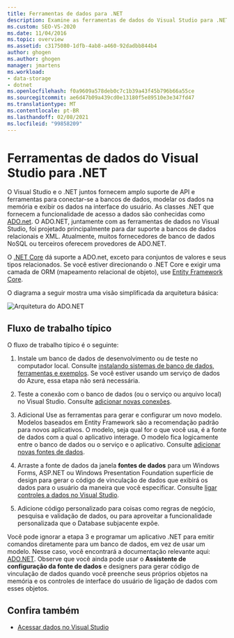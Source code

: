 ```yaml
---
title: Ferramentas de dados para .NET
description: Examine as ferramentas de dados do Visual Studio para .NET, que fornecem suporte a APIs e ferramentas para se conectar a bancos de dados, modelar de modelo na memória e exibir dados na interface do usuário.
ms.custom: SEO-VS-2020
ms.date: 11/04/2016
ms.topic: overview
ms.assetid: c3175080-1dfb-4ab8-a460-92dadbb844b4
author: ghogen
ms.author: ghogen
manager: jmartens
ms.workload:
- data-storage
- dotnet
ms.openlocfilehash: f0a9609a578deb0c7c1b39a43f45b796b66a55ce
ms.sourcegitcommit: ae6d47b09a439cd0e13180f5e89510e3e347fd47
ms.translationtype: MT
ms.contentlocale: pt-BR
ms.lasthandoff: 02/08/2021
ms.locfileid: "99858209"
---
```

# <a name="visual-studio-data-tools-for-net"></a>Ferramentas de dados do Visual Studio para .NET

O Visual Studio e o .NET juntos fornecem amplo suporte de API e ferramentas para conectar-se a bancos de dados, modelar os dados na memória e exibir os dados na interface do usuário. As classes .NET que fornecem a funcionalidade de acesso a dados são conhecidas como [ADO.net](/dotnet/framework/data/adonet/index). O ADO.NET, juntamente com as ferramentas de dados no Visual Studio, foi projetado principalmente para dar suporte a bancos de dados relacionais e XML. Atualmente, muitos fornecedores de banco de dados NoSQL ou terceiros oferecem provedores de ADO.NET.

O [.NET Core](/dotnet/core/) dá suporte a ADO.net, exceto para conjuntos de valores e seus tipos relacionados. Se você estiver direcionando o .NET Core e exigir uma camada de ORM (mapeamento relacional de objeto), use [Entity Framework Core](/ef/core/).

O diagrama a seguir mostra uma visão simplificada da arquitetura básica:

![Arquitetura do ADO.NET](../data-tools/media/raddata-ado-net-architecture-diagram.png)

## <a name="typical-workflow"></a>Fluxo de trabalho típico

O fluxo de trabalho típico é o seguinte:

1. Instale um banco de dados de desenvolvimento ou de teste no computador local. Consulte [instalando sistemas de banco de dados, ferramentas e exemplos](../data-tools/installing-database-systems-tools-and-samples.md). Se você estiver usando um serviço de dados do Azure, essa etapa não será necessária.

2. Teste a conexão com o banco de dados (ou o serviço ou arquivo local) no Visual Studio. Consulte [adicionar novas conexões](../data-tools/add-new-connections.md).

3. Adicional Use as ferramentas para gerar e configurar um novo modelo. Modelos baseados em Entity Framework são a recomendação padrão para novos aplicativos. O modelo, seja qual for o que você usa, é a fonte de dados com a qual o aplicativo interage. O modelo fica logicamente entre o banco de dados ou o serviço e o aplicativo. Consulte [adicionar novas fontes de dados](../data-tools/add-new-data-sources.md).

4. Arraste a fonte de dados da janela **fontes de dados** para um Windows Forms, ASP.NET ou Windows Presentation Foundation superfície de design para gerar o código de vinculação de dados que exibirá os dados para o usuário da maneira que você especificar. Consulte [ligar controles a dados no Visual Studio](../data-tools/bind-controls-to-data-in-visual-studio.md).

5. Adicione código personalizado para coisas como regras de negócio, pesquisa e validação de dados, ou para aproveitar a funcionalidade personalizada que o Database subjacente expõe.

Você pode ignorar a etapa 3 e programar um aplicativo .NET para emitir comandos diretamente para um banco de dados, em vez de usar um modelo. Nesse caso, você encontrará a documentação relevante aqui: [ADO.NET](/dotnet/framework/data/adonet/index). Observe que você ainda pode usar o **Assistente de configuração da fonte de dados** e designers para gerar código de vinculação de dados quando você preenche seus próprios objetos na memória e os controles de interface do usuário de ligação de dados com esses objetos.

## <a name="see-also"></a>Confira também

- [Acessar dados no Visual Studio](../data-tools/accessing-data-in-visual-studio.md)
